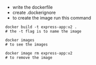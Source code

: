 - write the dockerfile
- create .dockerignore
- to create the image run this command

```
docker build -t express-app:v2 .
# the -t flag is to name the image
```

```
docker images
# to see the images
```

```
docker image rm express-app:v2
# to remove the image
```
